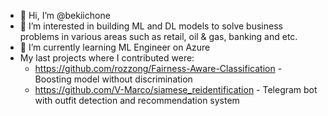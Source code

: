 - 👋 Hi, I’m @bekiichone
- 👀 I’m interested in building ML and DL models to solve business problems in various areas such as retail, oil & gas, banking and etc.
- 🌱 I’m currently learning ML Engineer on Azure
- My last projects where I contributed were: 
  - https://github.com/rozzong/Fairness-Aware-Classification - Boosting model without discrimination
  - https://github.com/V-Marco/siamese_reidentification - Telegram bot with outfit detection and recommendation system

